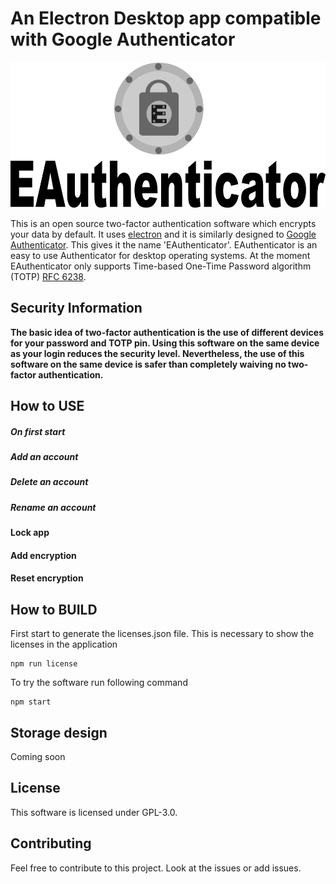# An Electron Desktop app compatible with Google Authenticator

<img src="img/title.png" alt="EAuthenticator" width=517 height=233>

This is an open source two-factor authentication software which encrypts your data by default. It uses [electron](https://electronjs.org/) and it is similarly designed to [Google Authenticator](https://play.google.com/store/apps/details?id=com.google.android.apps.authenticator2). This gives it the name 'EAuthenticator'. EAuthenticator is an easy to use Authenticator for desktop operating systems. At the moment EAuthenticator only supports Time-based One-Time Password algorithm (TOTP) [RFC 6238](https://tools.ietf.org/html/rfc6238).

## Security Information

**The basic idea of two-factor authentication is the use of different devices for your password and TOTP pin. Using this software on the same device as your login reduces the security level. Nevertheless, the use of this software on the same device is safer than completely waiving no two-factor authentication.**

## How to USE

##### On first start


##### Add an account


##### Delete an account


##### Rename an account


#### Lock app


#### Add encryption


#### Reset encryption


## How to BUILD

First start to generate the licenses.json file. This is necessary to show the licenses in the application

    npm run license

To try the software run following command

    npm start


## Storage design

Coming soon

## License

This software is licensed under GPL-3.0.

## Contributing

Feel free to contribute to this project. Look at the issues or add issues.